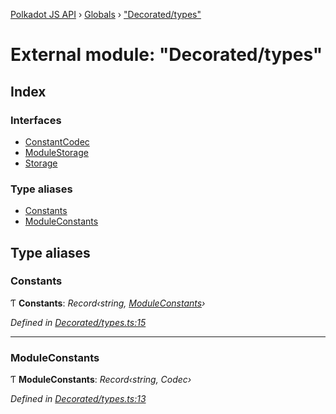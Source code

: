 [Polkadot JS API](../README.md) › [Globals](../globals.md) › ["Decorated/types"](_decorated_types_.md)

# External module: "Decorated/types"

## Index

### Interfaces

* [ConstantCodec](../interfaces/_decorated_types_.constantcodec.md)
* [ModuleStorage](../interfaces/_decorated_types_.modulestorage.md)
* [Storage](../interfaces/_decorated_types_.storage.md)

### Type aliases

* [Constants](_decorated_types_.md#constants)
* [ModuleConstants](_decorated_types_.md#moduleconstants)

## Type aliases

###  Constants

Ƭ **Constants**: *Record‹string, [ModuleConstants](_decorated_types_.md#moduleconstants)›*

*Defined in [Decorated/types.ts:15](https://github.com/polkadot-js/api/blob/c44cb1858e/packages/metadata/src/Decorated/types.ts#L15)*

___

###  ModuleConstants

Ƭ **ModuleConstants**: *Record‹string, Codec›*

*Defined in [Decorated/types.ts:13](https://github.com/polkadot-js/api/blob/c44cb1858e/packages/metadata/src/Decorated/types.ts#L13)*
